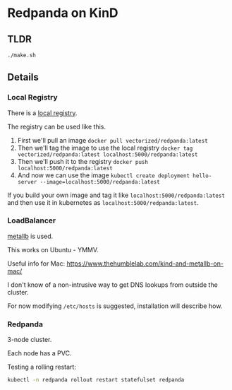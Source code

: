 # Redpanda on KinD

## TLDR

```sh
./make.sh
```

## Details

### Local Registry

There is a [local registry](https://kind.sigs.k8s.io/docs/user/local-registry/).

The registry can be used like this.

1. First we'll pull an image `docker pull vectorized/redpanda:latest`
2. Then we'll tag the image to use the local registry `docker tag vectorized/redpanda:latest localhost:5000/redpanda:latest`
3. Then we'll push it to the registry `docker push localhost:5000/redpanda:latest`
4. And now we can use the image `kubectl create deployment hello-server --image=localhost:5000/redpanda:latest`

If you build your own image and tag it like `localhost:5000/redpanda:latest` and then use it in kubernetes as `localhost:5000/redpanda:latest`.

### LoadBalancer

[metallb](https://metallb.universe.tf/) is used.

This works on Ubuntu - YMMV.

Useful info for Mac: https://www.thehumblelab.com/kind-and-metallb-on-mac/

I don't know of a non-intrusive way to get DNS lookups from outside the cluster.

For now modifying `/etc/hosts` is suggested, installation will describe how.

### Redpanda

3-node cluster.

Each node has a PVC.

Testing a rolling restart:

```sh
kubectl -n redpanda rollout restart statefulset redpanda
```
